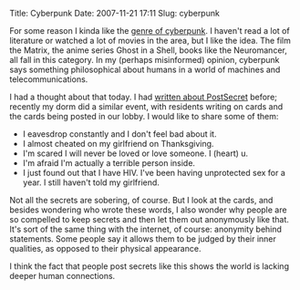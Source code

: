 Title: Cyberpunk
Date: 2007-11-21 17:11
Slug: cyberpunk

For some reason I kinda like the [genre of
cyberpunk](http://justinnhli.com/posts/2007/11/in-beginning-was-command-line.html).
I haven't read a lot of literature or watched a lot of movies in the
area, but I like the idea. The film the Matrix, the anime series Ghost
in a Shell, books like the Neuromancer, all fall in this category. In my
(perhaps misinformed) opinion, cyberpunk says something philosophical
about humans in a world of machines and telecommunications.

I had a thought about that today. I had [written about
PostSecret](http://justinnhli.com/posts/2007/11/im-shy-not-antisocial.html)
before; recently my dorm did a similar event, with residents writing on
cards and the cards being posted in our lobby. I would like to share
some of them:

-   I eavesdrop constantly and I don't feel bad about it.
-   I almost cheated on my girlfriend on Thanksgiving.
-   I'm scared I will never be loved or love someone. I (heart) u.
-   I'm afraid I'm actually a terrible person inside.
-   I just found out that I have HIV. I've been having unprotected sex
    for a year. I still haven't told my girlfriend.

Not all the secrets are sobering, of course. But I look at the cards,
and besides wondering who wrote these words, I also wonder why people
are so compelled to keep secrets and then let them out anonymously like
that. It's sort of the same thing with the internet, of course:
anonymity behind statements. Some people say it allows them to be judged
by their inner qualities, as opposed to their physical appearance.

I think the fact that people post secrets like this shows the world is
lacking deeper human connections.

